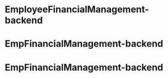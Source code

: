 # EmployeeFinancialManagement-backend
# EmpFinancialManagement-backend
# EmpFinancialManagement-backend
